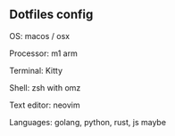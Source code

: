 ## Dotfiles config

OS: macos / osx

Processor: m1 arm

Terminal: Kitty

Shell: zsh with omz

Text editor: neovim

Languages: golang, python, rust, js maybe
